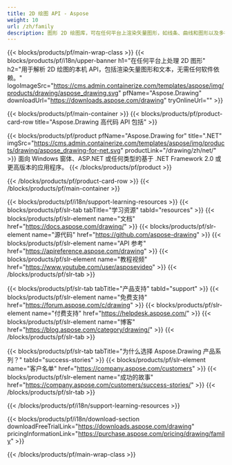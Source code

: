 ```yaml
---
title: 2D 绘图 API - Aspose 
weight: 10
url: /zh/family
description: 图形 2D 绘图库，可在任何平台上渲染矢量图形，如线条、曲线和图形以及多样式文本
---
```


{{< blocks/products/pf/main-wrap-class >}}
{{< blocks/products/pf/i18n/upper-banner h1="在任何平台上处理 2D 图形" h2="用于解析 2D 绘图的本机 API，包括渲染矢量图形和文本，无需任何软件依赖。" logoImageSrc="https://cms.admin.containerize.com/templates/aspose/img/products/drawing/aspose_drawing.svg" pfName="Aspose.Drawing" downloadUrl="https://downloads.aspose.com/drawing" tryOnlineUrl="" >}}

{{< blocks/products/pf/main-container >}}
{{< blocks/products/pf/product-card-row title="Aspose.Drawing 高代码 API 包括" >}}

{{< blocks/products/pf/product pfName="Aspose.Drawing for" title=".NET" imgSrc="https://cms.admin.containerize.com/templates/aspose/img/products/drawing/aspose_drawing-for-net.svg" productLink="/drawing/zh/net/" >}}
面向 Windows 窗体、ASP.NET 或任何类型的基于 .NET Framework 2.0 或更高版本的应用程序。
{{< /blocks/products/pf/product >}}

{{< /blocks/products/pf/product-card-row >}}
{{< /blocks/products/pf/main-container >}}

{{< blocks/products/pf/i18n/support-learning-resources >}}
{{< blocks/products/pf/slr-tab tabTitle="学习资源" tabId="resources" >}}
{{< blocks/products/pf/slr-element name="文档" href="https://docs.aspose.com/drawing/" >}}
{{< blocks/products/pf/slr-element name="源代码" href="https://github.com/aspose-drawing" >}}
{{< blocks/products/pf/slr-element name="API 参考" href="https://apireference.aspose.com/drawing" >}}
{{< blocks/products/pf/slr-element name="教程视频" href="https://www.youtube.com/user/asposevideo" >}}
{{< /blocks/products/pf/slr-tab >}}

{{< blocks/products/pf/slr-tab tabTitle="产品支持" tabId="support" >}}
{{< blocks/products/pf/slr-element name="免费支持" href="https://forum.aspose.com/c/drawing" >}}
{{< blocks/products/pf/slr-element name="付费支持" href="https://helpdesk.aspose.com/" >}}
{{< blocks/products/pf/slr-element name="博客" href="https://blog.aspose.com/category/drawing/" >}}
{{< /blocks/products/pf/slr-tab >}}

{{< blocks/products/pf/slr-tab tabTitle="为什么选择 Aspose.Drawing 产品系列？" tabId="success-stories" >}}
{{< blocks/products/pf/slr-element name="客户名单" href="https://company.aspose.com/customers" >}}
{{< blocks/products/pf/slr-element name="成功的故事" href="https://company.aspose.com/customers/success-stories/" >}}
{{< /blocks/products/pf/slr-tab >}}

{{< /blocks/products/pf/i18n/support-learning-resources >}}

{{< blocks/products/pf/i18n/download-section downloadFreeTrialLink="https://downloads.aspose.com/drawing" pricingInformationLink="https://purchase.aspose.com/pricing/drawing/family" >}}

{{< /blocks/products/pf/main-wrap-class >}}